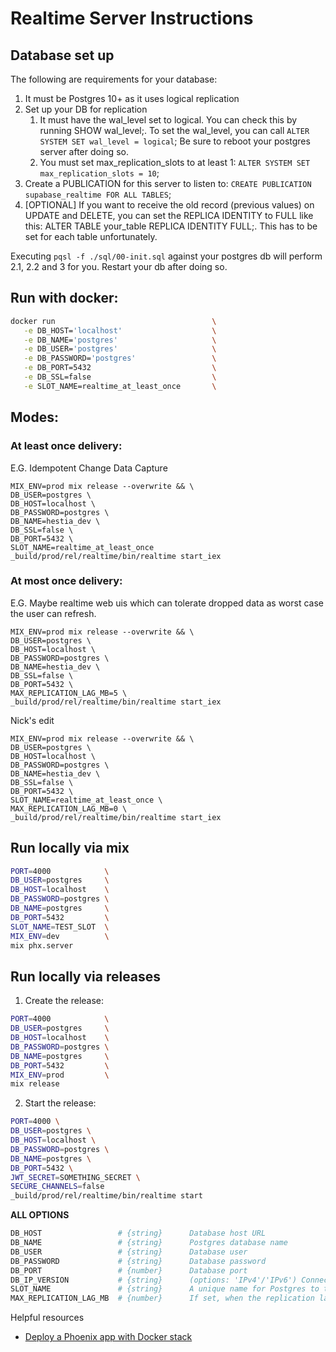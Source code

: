 # Realtime Server Instructions

## Database set up
The following are requirements for your database:

1. It must be Postgres 10+ as it uses logical replication
2. Set up your DB for replication
    1. It must have the wal_level set to logical. You can check this by running SHOW wal_level;. To set the wal_level, you can call `ALTER SYSTEM SET wal_level = logical`; Be sure to reboot your postgres server after doing so.
    2. You must set max_replication_slots to at least 1: `ALTER SYSTEM SET max_replication_slots = 10`;
3. Create a PUBLICATION for this server to listen to: `CREATE PUBLICATION supabase_realtime FOR ALL TABLES`;
4. [OPTIONAL] If you want to receive the old record (previous values) on UPDATE and DELETE, you can set the REPLICA IDENTITY to FULL like this: ALTER TABLE your_table REPLICA IDENTITY FULL;. This has to be set for each table unfortunately.


Executing `pqsl -f ./sql/00-init.sql` against your postgres db will perform 2.1, 2.2 and 3 for you. Restart your db after doing so.

## Run with docker:
```sh
docker run                                   \
   -e DB_HOST='localhost'                    \
   -e DB_NAME='postgres'                     \
   -e DB_USER='postgres'                     \
   -e DB_PASSWORD='postgres'                 \
   -e DB_PORT=5432                           \
   -e DB_SSL=false                           \
   -e SLOT_NAME=realtime_at_least_once       \
```

## Modes:

### At least once delivery:

E.G. Idempotent Change Data Capture

```
MIX_ENV=prod mix release --overwrite && \
DB_USER=postgres \
DB_HOST=localhost \
DB_PASSWORD=postgres \
DB_NAME=hestia_dev \
DB_SSL=false \
DB_PORT=5432 \
SLOT_NAME=realtime_at_least_once
_build/prod/rel/realtime/bin/realtime start_iex
```

### At most once delivery:

E.G. Maybe realtime web uis which can tolerate dropped data as worst case
the user can refresh.

```
MIX_ENV=prod mix release --overwrite && \
DB_USER=postgres \
DB_HOST=localhost \
DB_PASSWORD=postgres \
DB_NAME=hestia_dev \
DB_SSL=false \
DB_PORT=5432 \
MAX_REPLICATION_LAG_MB=5 \
_build/prod/rel/realtime/bin/realtime start_iex
```

Nick's edit
```
MIX_ENV=prod mix release --overwrite && \
DB_USER=postgres \
DB_HOST=localhost \
DB_PASSWORD=postgres \
DB_NAME=hestia_dev \
DB_SSL=false \
DB_PORT=5432 \
SLOT_NAME=realtime_at_least_once \
MAX_REPLICATION_LAG_MB=0 \
_build/prod/rel/realtime/bin/realtime start_iex
```

## Run locally via mix

```sh
PORT=4000            \
DB_USER=postgres     \
DB_HOST=localhost    \
DB_PASSWORD=postgres \
DB_NAME=postgres     \
DB_PORT=5432         \
SLOT_NAME=TEST_SLOT  \
MIX_ENV=dev          \
mix phx.server
```


## Run locally via releases

1. Create the release:

```sh
PORT=4000            \
DB_USER=postgres     \
DB_HOST=localhost    \
DB_PASSWORD=postgres \
DB_NAME=postgres     \
DB_PORT=5432         \
MIX_ENV=prod         \
mix release
```

2. Start the release:

```sh
PORT=4000 \
DB_USER=postgres \
DB_HOST=localhost \
DB_PASSWORD=postgres \
DB_NAME=postgres \
DB_PORT=5432 \
JWT_SECRET=SOMETHING_SECRET \
SECURE_CHANNELS=false
_build/prod/rel/realtime/bin/realtime start
```

**ALL OPTIONS**

```sh
DB_HOST                 # {string}      Database host URL
DB_NAME                 # {string}      Postgres database name
DB_USER                 # {string}      Database user
DB_PASSWORD             # {string}      Database password
DB_PORT                 # {number}      Database port
DB_IP_VERSION           # {string}      (options: 'IPv4'/'IPv6') Connect to database via either IPv4 or IPv6. Disregarded if database host is an IP address (e.g. '127.0.0.1') and recommended if database host is a name (e.g. 'db.abcd.supabase.co') to prevent potential non-existent domain (NXDOMAIN) errors.
SLOT_NAME               # {string}      A unique name for Postgres to track where this server has "listened until". If the server dies, it can pick up from the last position. This should be lowercase.
MAX_REPLICATION_LAG_MB  # {number}      If set, when the replication lag exceeds MAX_REPLICATION_LAG_MB (value must be a positive integer in megabytes), then replication slot is dropped, Realtime is restarted, and a new slot is created. Warning: setting MAX_REPLICATION_SLOT_MB could cause database changes to be lost when the replication slot is dropped.
```


Helpful resources

- [Deploy a Phoenix app with Docker stack](https://dev.to/ilsanto/deploy-a-phoenix-app-with-docker-stack-1j9c)
